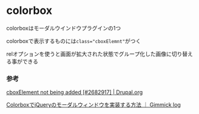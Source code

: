 # colorbox

colorboxはモーダルウインドウプラグインの1つ

colorboxで表示するものには`class="cboxElemnt"`がつく

relオプションを使うと画面が拡大された状態でグループ化した画像に切り替える事ができる

### 参考

[cboxElement not being added \[\#2682917\] \| Drupal\.org](https://www.drupal.org/project/colorbox/issues/2682917)

[ColorboxでjQueryのモーダルウィンドウを実装する方法 ｜ Gimmick log](https://gimmicklog.com/jquery/299/)